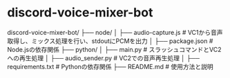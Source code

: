 # discord-voice-mixer-bot

discord-voice-mixer-bot/
├── node/
│   ├── audio-capture.js        # VC1から音声取得し、ミックス処理を行い、stdoutにPCMを出力
│   ├── package.json            # Node.jsの依存関係
├── python/
│   ├── main.py                 # スラッシュコマンドとVC2への再生処理
│   ├── audio_sender.py         # VC2での音声再生処理
│   ├── requirements.txt        # Pythonの依存関係
├── README.md                   # 使用方法と説明
